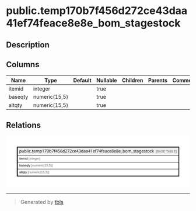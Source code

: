 # public.temp170b7f456d272ce43daa41ef74feace8e8e_bom_stagestock

## Description

## Columns

| Name | Type | Default | Nullable | Children | Parents | Comment |
| ---- | ---- | ------- | -------- | -------- | ------- | ------- |
| itemid | integer |  | true |  |  |  |
| baseqty | numeric(15,5) |  | true |  |  |  |
| altqty | numeric(15,5) |  | true |  |  |  |

## Relations

![er](public.temp170b7f456d272ce43daa41ef74feace8e8e_bom_stagestock.svg)

---

> Generated by [tbls](https://github.com/k1LoW/tbls)
